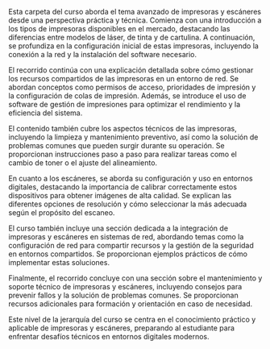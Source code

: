 Esta carpeta del curso aborda el tema avanzado de impresoras y escáneres desde una perspectiva práctica y técnica. Comienza con una introducción a los tipos de impresoras disponibles en el mercado, destacando las diferencias entre modelos de láser, de tinta y de cartulina. A continuación, se profundiza en la configuración inicial de estas impresoras, incluyendo la conexión a la red y la instalación del software necesario.

El recorrido continúa con una explicación detallada sobre cómo gestionar los recursos compartidos de las impresoras en un entorno de red. Se abordan conceptos como permisos de acceso, prioridades de impresión y la configuración de colas de impresión. Además, se introduce el uso de software de gestión de impresiones para optimizar el rendimiento y la eficiencia del sistema.

El contenido también cubre los aspectos técnicos de las impresoras, incluyendo la limpieza y mantenimiento preventivo, así como la solución de problemas comunes que pueden surgir durante su operación. Se proporcionan instrucciones paso a paso para realizar tareas como el cambio de toner o el ajuste del alineamiento.

En cuanto a los escáneres, se aborda su configuración y uso en entornos digitales, destacando la importancia de calibrar correctamente estos dispositivos para obtener imágenes de alta calidad. Se explican las diferentes opciones de resolución y cómo seleccionar la más adecuada según el propósito del escaneo.

El curso también incluye una sección dedicada a la integración de impresoras y escáneres en sistemas de red, abordando temas como la configuración de red para compartir recursos y la gestión de la seguridad en entornos compartidos. Se proporcionan ejemplos prácticos de cómo implementar estas soluciones.

Finalmente, el recorrido concluye con una sección sobre el mantenimiento y soporte técnico de impresoras y escáneres, incluyendo consejos para prevenir fallos y la solución de problemas comunes. Se proporcionan recursos adicionales para formación y orientación en caso de necesidad.

Este nivel de la jerarquía del curso se centra en el conocimiento práctico y aplicable de impresoras y escáneres, preparando al estudiante para enfrentar desafíos técnicos en entornos digitales modernos.
